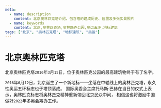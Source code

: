 ```yaml
---
meta:
  - name: description
    content: 北京奥林匹克塔介绍，包含塔的建成历史、位置及多张实景照片
  - name: keywords
    content: 北京,奥林匹克塔,奥林匹克公园,奥运五环,地标建筑
tags: ["北京", "奥林匹克塔", "地标建筑", "奥运"]
---
```


# 北京奥林匹克塔

北京奥林匹克塔`2016`年`3`月`15`日，位于奥林匹克公园的最高建筑物终于有了名字。


`2016`年`6`月`12`日，北京诞生了一个新地标——坐落在中轴线上的奥林匹克塔，永久性奥运五环标志也于塔顶落成。
国际奥委会主席托马斯·巴赫在当日的仪式上表示，奥林匹克标志将奥林匹克精神重新带回北京民众中间，
相信这也将激励中国做好`2022`年冬奥会筹办工作。

<ImgView title="北京奥林匹克塔" url="https://4.z.wiki/autoupload/2022-11-19/eaa279156ab1496bb8d9d69cd4680a9b.IMG_0966.JPG" />

<ImgView title="北京奥林匹克塔" url="https://4.z.wiki/autoupload/2022-11-19/f6d7cc5e455942589556ca4e7ed213a2.IMG_1007.jpg" />

<ImgView title="北京奥林匹克塔" url="https://4.z.wiki/autoupload/2022-11-19/2dcd9a103de8411999feaeaf623ac9dc.IMG_1006.JPG" />

<ImgView title="北京奥林匹克塔" url="https://4.z.wiki/autoupload/2022-11-19/d7e9e74b09fa4fbdb0c2e971370624bb.IMG_1005.jpg" />

<ImgView title="北京奥林匹克塔" url="https://4.z.wiki/autoupload/2022-11-19/89cc34f975b84c42b82cc666be4428b5.IMG_0995.JPG" />

<ImgView title="北京奥林匹克塔" url="https://4.z.wiki/autoupload/2022-11-19/d06eba7f56be46c4aee5e14f88a4d0c5.IMG_1004.JPG" />

<ImgView title="北京奥林匹克塔" url="https://7.z.wiki/autoupload/2022-11-19/f44504d224cd430cb5233932b1e6a083.IMG_0998.jpg" />

<ImgView title="北京奥林匹克塔" url="https://7.z.wiki/autoupload/2022-11-19/c2faa0e488d443998dfecb5ad8f5d749.IMG_0996.jpg" />

<ImgView title="北京奥林匹克塔" url="https://7.z.wiki/autoupload/2022-11-19/6e423c3abc29424cb1874943aa3bb0c8.IMG_0992.jpg" />

<ImgView title="北京奥林匹克塔" url="https://7.z.wiki/autoupload/2022-11-19/6f780bce91ac414286768271e8994f54.IMG_0987.JPG" />

<ImgView title="北京奥林匹克塔" url="https://7.z.wiki/autoupload/2022-11-19/6c9bf1abd18d49538c6f8f9e7e9c3354.IMG_0991.JPG" />

<ImgView title="北京奥林匹克塔" url="https://7.z.wiki/autoupload/2022-11-19/c7a14b88c75e4912b7d45774e84f77bc.IMG_0999.HEIC.jpg" />

<ImgView title="北京奥林匹克塔" url="https://8.z.wiki/autoupload/2022-11-19/3398763361b441b286c6be412cc26d4f.IMG_1003.JPG" />

<ImgView title="北京奥林匹克塔" url="https://8.z.wiki/autoupload/2022-11-19/7e891276eb504ddea81912b69fc13207.IMG_0990.HEIC.jpg" />
